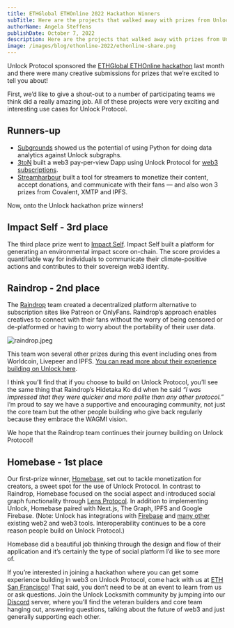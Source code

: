 ```yaml
---
title: ETHGlobal ETHOnline 2022 Hackathon Winners
subTitle: Here are the projects that walked away with prizes from Unlock Protocol
authorName: Angela Steffens
publishDate: October 7, 2022
description: Here are the projects that walked away with prizes from Unlock Protocol.
image: /images/blog/ethonline-2022/ethonline-share.png
---
```


Unlock Protocol sponsored the [ETHGlobal ETHOnline hackathon](https://online.ethglobal.com/) last month and there were many creative submissions for prizes that we’re excited to tell you about!

First, we’d like to give a shout-out to a number of participating teams we think did a really amazing job. All of these projects were very exciting and interesting use cases for Unlock Protocol. 

## Runners-up

- [Subgrounds](https://ethglobal.com/showcase/unlock-protocol-subgrounds-gyhj8) showed us the potential of using Python for doing data analytics against Unlock subgraphs.
- [3toN](https://ethglobal.com/showcase/3ton-ftzq1) built a web3 pay-per-view Dapp using Unlock Protocol for [web3 subscriptions](https://unlock-protocol.com/blog/recurring-subscription-nft).
- [Streamharbour](https://ethglobal.com/showcase/streamharbour-h1uqk) built a tool for streamers to monetize their content, accept donations, and communicate with their fans — and also won 3 prizes from Covalent, XMTP and IPFS.

Now, onto the Unlock hackathon prize winners!

## Impact Self - 3rd place

The third place prize went to [Impact Self](https://ethglobal.com/showcase/impact-self-n5y5t). Impact Self built a platform for generating an environmental impact score on-chain. The score provides a quantifiable way for individuals to communicate their climate-positive actions and contributes to their sovereign web3 identity. 

## Raindrop - 2nd place

The [Raindrop](https://ethglobal.com/showcase/raindrop-omz63) team created a decentralized platform alternative to subscription sites like Patreon or OnlyFans. Raindrop’s approach enables creatives to connect with their fans without the worry of being censored or de-platformed or having to worry about the portability of their user data. 

![raindrop.jpeg](/images/blog/ethonline-2022/raindrop.jpeg)

This team won several other prizes during this event including ones from Worldcoin, Livepeer and IPFS. [You can read more about their experience building on Unlock here](https://medium.com/@hidetaka.ko/summary-of-what-we-learned-from-protocol-who-developed-a-web3-version-of-patreon-at-ethonline-and-a0e4d1815952). 

I think you’ll find that if you choose to build on Unlock Protocol, you’ll see the same thing that Raindrop’s Hidetaka Ko did when he said *“I was impressed that they were quicker and more polite than any other protocol.”* I’m proud to say we have a supportive and encouraging community, not just the core team but the other people building who give back regularly because they embrace the WAGMI vision. 

We hope that the Raindrop team continues their journey building on Unlock Protocol! 

## Homebase - 1st place

Our first-prize winner, [Homebase](https://ethglobal.com/showcase/homebase-4kyoh), set out to tackle monetization for creators, a sweet spot for the use of Unlock Protocol. In contrast to Raindrop, Homebase focused on the social aspect and introduced social graph functionality through [Lens Protocol](https://lens.xyz/). In addition to implementing Unlock, Homebase paired with Next.js, The Graph, IPFS and Google Firebase.  (Note: Unlock has integrations with [Firebase](https://david-layton.gitbook.io/novum/) and [many other](https://unlock-protocol.com/guides/category/plugins/) existing web2 and web3 tools. Interoperability continues to be a core reason people build on Unlock Protocol.)

Homebase did a beautiful job thinking through the design and flow of their application and it’s certainly the type of social platform I’d like to see more of.

If you’re interested in joining a hackathon where you can get some experience building in web3 on Unlock Protocol, come hack with us at [ETH San Francisco](https://sf.ethglobal.com/)! That said, you don’t need to be at an event to learn from us or ask questions. Join the Unlock Locksmith community by jumping into our [Discord](http://discord.unlock-protocol.com) server, where you’ll find the veteran builders and core team hanging out, answering questions, talking about the future of web3 and just generally supporting each other.
